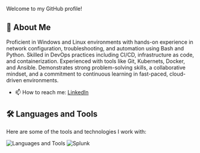 
Welcome to my GitHub profile!

## 🚀 About Me
Proficient in Windows and Linux environments with hands-on experience in network configuration, troubleshooting, and automation using Bash and Python. Skilled in DevOps practices including CI/CD, infrastructure as code, and containerization. Experienced with tools like Git, Kubernets, Docker, and Ansible. Demonstrates strong problem-solving skills, a collaborative mindset, and a commitment to continuous learning in fast-paced, cloud-driven environments.
- 📫 How to reach me: [LinkedIn](https://www.linkedin.com/in/sherin-hammad-790679210) 

## 🛠️ Languages and Tools

Here are some of the tools and technologies I work with:

![Languages and Tools](https://skillicons.dev/icons?i=linux,docker,kubernetes,ansible,terraform,Fortigate,github,nginx,python)
![Splunk](https://upload.wikimedia.org/wikipedia/commons/5/5d/Splunk_logo.svg)

